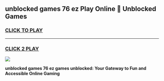 
## unblocked games 76 ez Play Online 👋 Unblocked Games
<h3>
<a href="https://premium.freeplayer.one?title=unblocked_games_76_ez&ref=19F">CLICK TO PLAY</a></h3>
<hr>

<h3>
<a href="https://premium.freeplayer.one?title=unblocked_games_76_ez&ref=19F">CLICK 2 PLAY</a>
  
</h3>

<a href="https://premium.freeplayer.one?title=unblocked_games_76_ez&ref=19F"><img src="https://clearcache.store/games.png"></a>


**unblocked games 76 ez games unblocked: Your Gateway to Fun and Accessible Online Gaming**
